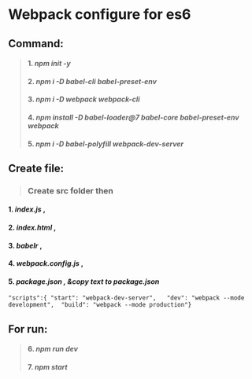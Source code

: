 # Webpack configure for es6

## Command:
> #### 1. *npm init -y*
> #### 2. *npm i -D babel-cli babel-preset-env*
> #### 3. *npm i -D webpack webpack-cli*
> #### 4. *npm install -D babel-loader@7 babel-core babel-preset-env webpack*
> #### 5. *npm i -D babel-polyfill webpack-dev-server*


## Create file:
> ### Create src folder then 
#### 1. *index.js* ,                               
#### 2. *index.html* ,                              
#### 3. *babelr* ,                                 
#### 4. *webpack.config.js* ,                     
#### 5. *package.json , &copy text to package.json*

``"scripts":{
      "start": "webpack-dev-server",  
      "dev": "webpack --mode development", 
      "build": "webpack --mode production"}``


## For run: 
> #### 6. *npm run dev*
> #### 7. *npm start*
